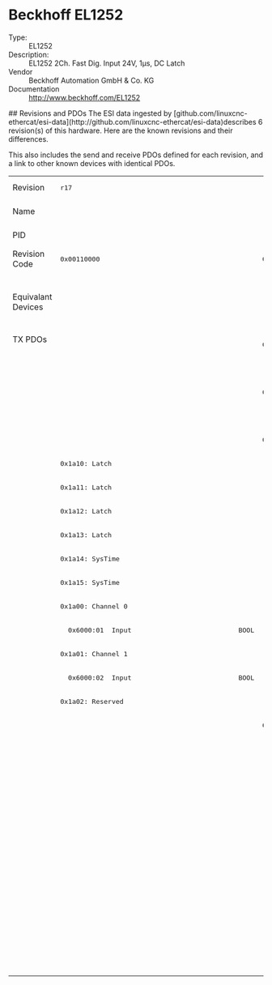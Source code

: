 #  Beckhoff EL1252

<dl>
  <dt>Type:</dt><dd>EL1252</dd>
  <dt>Description:</dt><dd>EL1252 2Ch. Fast Dig. Input 24V, 1µs, DC Latch</dd>
  <dt>Vendor</dt><dd>Beckhoff Automation GmbH & Co. KG</dd>
  <dt>Documentation</dt><dd><a href="http://www.beckhoff.com/EL1252">http://www.beckhoff.com/EL1252</a></dd>
</dl>
## Revisions and PDOs
The ESI data ingested by [github.com/linuxcnc-ethercat/esi-data](http://github.com/linuxcnc-ethercat/esi-data)describes 6 revision(s) of this hardware.  Here are the known revisions and their differences.

This also includes the send and receive PDOs defined for each revision, and a link to other known devices with identical PDOs.

<table>
<tr >
<td class="first">Revision</td>
<td ><pre>r17</pre></td>
<td ><pre>r18</pre></td>
<td ><pre>r19</pre></td>
<td ><pre>r20</pre></td>
<td ><pre>r21</pre></td>
<td ><pre>r22</pre></td>
</tr>
<tr >
<td class="first">Name</td>
<td  colspan=6 align="center"><pre>EL1252 2Ch. Fast Dig. Input 24V, 1µs, DC Latch</pre></td>
</tr>
<tr >
<td class="first">PID</td>
<td  colspan=6 align="center"><pre>0x04e43052</pre></td>
</tr>
<tr >
<td class="first">Revision Code</td>
<td ><pre>0x00110000</pre></td>
<td ><pre>0x00120000</pre></td>
<td ><pre>0x00130000</pre></td>
<td ><pre>0x00140000</pre></td>
<td ><pre>0x00150000</pre></td>
<td ><pre>0x00160000</pre></td>
</tr>
<tr >
<td class="first">Equivalant Devices</td>
<td ></td>
<td  colspan=4 align="center"><pre><a href="EL1252-0010">EL1252-0010 r19</a><br/><a href="EL1252-0010">EL1252-0010 r20</a><br/><a href="EL1252-0010">EL1252-0010 r21</a><br/><a href="EL1252-0050">EL1252-0050 r16</a><br/><a href="EL1252-0050">EL1252-0050 r17</a><br/><a href="EL1252-0050">EL1252-0050 r18</a></pre></td>
<td ></td>
</tr>
<tr class="txpdo pdosection">
<td class="first" rowspan=27 valign=top>TX PDOs</td>
<td></td>
<td colspan=5 align="left"><pre>0x1a00: Channel 1</pre></td>
<td></td>
</tr>
<tr class="txpdo">
<td ></td>
<td  colspan=5 align="left"><pre>  0x6000:01  Input                           BOOL</pre></td>
</tr>
<tr class="txpdo pdosection">
<td ></td>
<td  colspan=5 align="left"><pre>0x1a01: Channel 2</pre></td>
</tr>
<tr class="txpdo">
<td ></td>
<td  colspan=5 align="left"><pre>  0x6000:02  Input                           BOOL</pre></td>
</tr>
<tr class="txpdo pdosection">
<td ></td>
<td  colspan=5 align="left"><pre>0x1a02: Reserved</pre></td>
</tr>
<tr class="txpdo pdosection">
<td  colspan=6 align="left"><pre>0x1a10: Latch</pre></td>
</tr>
<tr class="txpdo pdosection">
<td  colspan=6 align="left"><pre>0x1a11: Latch</pre></td>
</tr>
<tr class="txpdo pdosection">
<td  colspan=6 align="left"><pre>0x1a12: Latch</pre></td>
</tr>
<tr class="txpdo pdosection">
<td  colspan=6 align="left"><pre>0x1a13: Latch</pre></td>
</tr>
<tr class="txpdo pdosection">
<td  colspan=6 align="left"><pre>0x1a14: SysTime</pre></td>
</tr>
<tr class="txpdo pdosection">
<td  colspan=6 align="left"><pre>0x1a15: SysTime</pre></td>
</tr>
<tr class="txpdo pdosection">
<td ><pre>0x1a00: Channel 0</pre></td>
<td  colspan=5 align="left"></td>
</tr>
<tr class="txpdo">
<td ><pre>  0x6000:01  Input                           BOOL</pre></td>
<td  colspan=5 align="left"></td>
</tr>
<tr class="txpdo pdosection">
<td ><pre>0x1a01: Channel 1</pre></td>
<td  colspan=5 align="left"></td>
</tr>
<tr class="txpdo">
<td ><pre>  0x6000:02  Input                           BOOL</pre></td>
<td  colspan=5 align="left"></td>
</tr>
<tr class="txpdo pdosection">
<td ><pre>0x1a02: Reserved</pre></td>
<td  colspan=5 align="left"></td>
</tr>
<tr class="txpdo pdosection">
<td ></td>
<td  colspan=5 align="left"><pre>0x1a16: Latch</pre></td>
</tr>
<tr class="txpdo">
<td ></td>
<td  colspan=5 align="left"><pre>  0x6000:11  LatchPos1                       ULINT (64 bits)</pre></td>
</tr>
<tr class="txpdo">
<td ></td>
<td  colspan=5 align="left"><pre>  0x6000:13  LatchNeg1                       ULINT (64 bits)</pre></td>
</tr>
<tr class="txpdo">
<td ></td>
<td  colspan=5 align="left"><pre>  0x6010:11  LatchPos2                       ULINT (64 bits)</pre></td>
</tr>
<tr class="txpdo">
<td ></td>
<td  colspan=5 align="left"><pre>  0x6010:13  LatchNeg2                       ULINT (64 bits)</pre></td>
</tr>
<tr class="txpdo pdosection">
<td  colspan=5 align="left"></td>
<td ><pre>0x1a17: LatchPos64</pre></td>
</tr>
<tr class="txpdo">
<td  colspan=5 align="left"></td>
<td ><pre>  0x6000:11  LatchPos1                       ULINT (64 bits)</pre></td>
</tr>
<tr class="txpdo">
<td  colspan=5 align="left"></td>
<td ><pre>  0x6010:11  LatchPos2                       ULINT (64 bits)</pre></td>
</tr>
<tr class="txpdo pdosection">
<td  colspan=5 align="left"></td>
<td ><pre>0x1a18: LatchNeg64</pre></td>
</tr>
<tr class="txpdo">
<td  colspan=5 align="left"></td>
<td ><pre>  0x6000:13  LatchNeg1                       ULINT (64 bits)</pre></td>
</tr>
<tr class="txpdo">
<td  colspan=5 align="left"></td>
<td ><pre>  0x6010:13  LatchNeg2                       ULINT (64 bits)</pre></td>
</tr>
</table>
